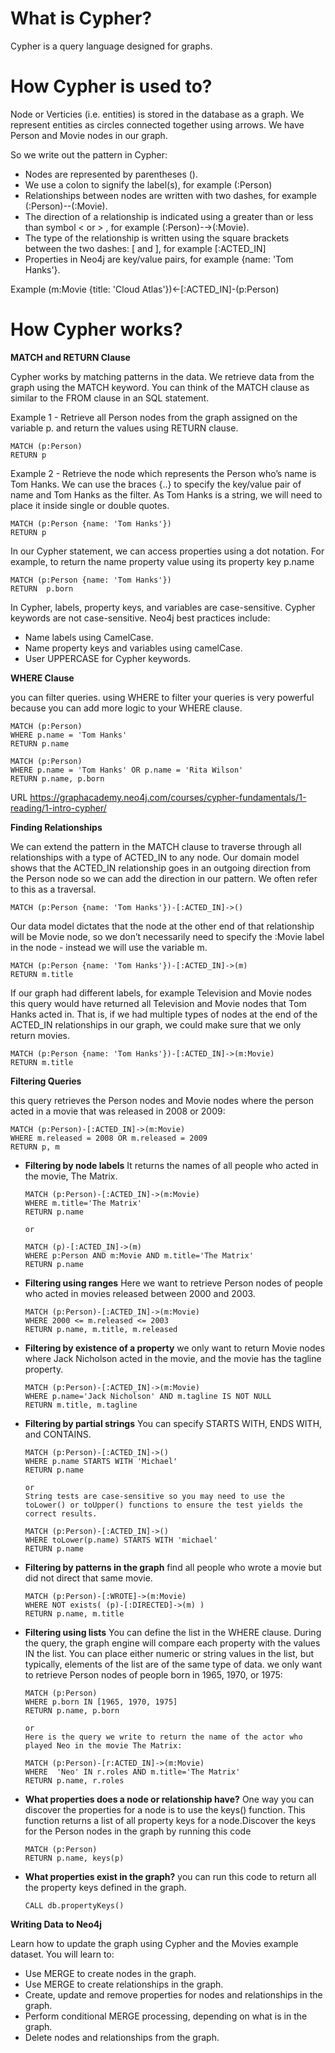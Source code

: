 # What is Cypher?

Cypher is a query language designed for graphs.

# How Cypher is used to?

Node or Verticies (i.e. entities) is stored in the database as a graph. We represent entities as circles connected together using arrows.
We have Person and Movie nodes in our graph.

So we write out the pattern in Cypher:
  - Nodes are represented by parentheses ().
  - We use a colon to signify the label(s), for example (:Person)
  - Relationships between nodes are written with two dashes, for example (:Person)--(:Movie).
  - The direction of a relationship is indicated using a greater than or less than symbol < or > , for example (:Person)-→(:Movie).
  - The type of the relationship is written using the square brackets between the two dashes: [ and ], for example [:ACTED_IN]
  - Properties in Neo4j are key/value pairs, for example {name: 'Tom Hanks'}.

Example 
(m:Movie {title: 'Cloud Atlas'})<-[:ACTED_IN]-(p:Person)

# How Cypher works?


**MATCH and RETURN Clause**

Cypher works by matching patterns in the data. We retrieve data from the graph using the MATCH keyword. You can think of the MATCH clause as similar to the FROM clause in an SQL statement.

Example 1 - Retrieve all Person nodes from the graph assigned on the variable p. and return the values using RETURN clause.
```
MATCH (p:Person)
RETURN p
```

Example 2 - Retrieve the node which represents the Person who’s name is Tom Hanks. We can use the braces {..} to specify the key/value pair of name and Tom Hanks as the filter. As Tom Hanks is a string, we will need to place it inside single or double quotes.
```
MATCH (p:Person {name: 'Tom Hanks'})
RETURN p
```

In our Cypher statement, we can access properties using a dot notation. For example, to return the name property value using its property key p.name

```
MATCH (p:Person {name: 'Tom Hanks'})
RETURN  p.born
```
In Cypher, labels, property keys, and variables are case-sensitive. Cypher keywords are not case-sensitive.
Neo4j best practices include:
  - Name labels using CamelCase.
  - Name property keys and variables using camelCase.
  - User UPPERCASE for Cypher keywords.

**WHERE Clause**

you can filter queries. using WHERE to filter your queries is very powerful because you can add more logic to your WHERE clause. 

```
MATCH (p:Person)
WHERE p.name = 'Tom Hanks'
RETURN p.name
```
```
MATCH (p:Person)
WHERE p.name = 'Tom Hanks' OR p.name = 'Rita Wilson'
RETURN p.name, p.born
```


URL 
https://graphacademy.neo4j.com/courses/cypher-fundamentals/1-reading/1-intro-cypher/

**Finding Relationships**

We can extend the pattern in the MATCH clause to traverse through all relationships with a type of ACTED_IN to any node. Our domain model shows that the ACTED_IN relationship goes in an outgoing direction from the Person node so we can add the direction in our pattern. We often refer to this as a traversal.

```
MATCH (p:Person {name: 'Tom Hanks'})-[:ACTED_IN]->()
```

Our data model dictates that the node at the other end of that relationship will be Movie node, so we don’t necessarily need to specify the :Movie label in the node - instead we will use the variable m.

```
MATCH (p:Person {name: 'Tom Hanks'})-[:ACTED_IN]->(m)
RETURN m.title
```

If our graph had different labels, for example Television and Movie nodes this query would have returned all Television and Movie nodes that Tom Hanks acted in. That is, if we had multiple types of nodes at the end of the ACTED_IN relationships in our graph, we could make sure that we only return movies.

```
MATCH (p:Person {name: 'Tom Hanks'})-[:ACTED_IN]->(m:Movie)
RETURN m.title
```

**Filtering Queries**

this query retrieves the Person nodes and Movie nodes where the person acted in a movie that was released in 2008 or 2009:
```
MATCH (p:Person)-[:ACTED_IN]->(m:Movie)
WHERE m.released = 2008 OR m.released = 2009
RETURN p, m
```

  - **Filtering by node labels** It returns the names of all people who acted in the movie, The Matrix.
    ```
    MATCH (p:Person)-[:ACTED_IN]->(m:Movie)
    WHERE m.title='The Matrix'
    RETURN p.name
    
    or
    
    MATCH (p)-[:ACTED_IN]->(m)
    WHERE p:Person AND m:Movie AND m.title='The Matrix'
    RETURN p.name
    ```
  - **Filtering using ranges** Here we want to retrieve Person nodes of people who acted in movies released between 2000 and 2003.
    ```
    MATCH (p:Person)-[:ACTED_IN]->(m:Movie)
    WHERE 2000 <= m.released <= 2003
    RETURN p.name, m.title, m.released
    ```
- **Filtering by existence of a property** we only want to return Movie nodes where Jack Nicholson acted in the movie, and the movie has the tagline property.
  ```
  MATCH (p:Person)-[:ACTED_IN]->(m:Movie)
  WHERE p.name='Jack Nicholson' AND m.tagline IS NOT NULL
  RETURN m.title, m.tagline
  ```
- **Filtering by partial strings** You can specify STARTS WITH, ENDS WITH, and CONTAINS.
  ```
  MATCH (p:Person)-[:ACTED_IN]->()
  WHERE p.name STARTS WITH 'Michael'
  RETURN p.name

  or
  String tests are case-sensitive so you may need to use the toLower() or toUpper() functions to ensure the test yields the correct results.

  MATCH (p:Person)-[:ACTED_IN]->()
  WHERE toLower(p.name) STARTS WITH 'michael'
  RETURN p.name
  ```
- **Filtering by patterns in the graph** find all people who wrote a movie but did not direct that same movie.
  ```
  MATCH (p:Person)-[:WROTE]->(m:Movie)
  WHERE NOT exists( (p)-[:DIRECTED]->(m) )
  RETURN p.name, m.title
  ```
- **Filtering using lists** You can define the list in the WHERE clause. During the query, the graph engine will compare each property with the values IN the list. You can place either numeric or string values in the list, but typically, elements of the list are of the same type of data. we only want to retrieve Person nodes of people born in 1965, 1970, or 1975:
  ```
  MATCH (p:Person)
  WHERE p.born IN [1965, 1970, 1975]
  RETURN p.name, p.born

  or
  Here is the query we write to return the name of the actor who played Neo in the movie The Matrix:

  MATCH (p:Person)-[r:ACTED_IN]->(m:Movie)
  WHERE  'Neo' IN r.roles AND m.title='The Matrix'
  RETURN p.name, r.roles
  ```
- **What properties does a node or relationship have?** One way you can discover the properties for a node is to use the keys() function. This function returns a list of all property keys for a node.Discover the keys for the Person nodes in the graph by running this code
  ```
  MATCH (p:Person)
  RETURN p.name, keys(p)
  ```
- **What properties exist in the graph?** you can run this code to return all the property keys defined in the graph.
  ```
  CALL db.propertyKeys()
  ```

**Writing Data to Neo4j**

Learn how to update the graph using Cypher and the Movies example dataset. You will learn to:
  -   Use MERGE to create nodes in the graph.
  -   Use MERGE to create relationships in the graph.
  -   Create, update and remove properties for nodes and relationships in the graph.
  -   Perform conditional MERGE processing, depending on what is in the graph.
  -   Delete nodes and relationships from the graph.




